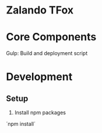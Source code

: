 # Zalando TFox

# Core Components

Gulp: Build and deployment script

# Development

## Setup

1. Install npm packages

´npm install´